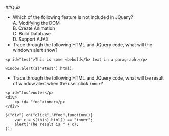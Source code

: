 ##Quiz

*  Which of the following feature is not included in JQuery?  
	A. Modifying the DOM  
	B. Create Animation  
	C. Build Database  
	D. Support AJAX
*  Trace through the following HTML and JQuery code, what will the windown alert show?

``` 
<p id="test">This is some <b>bold</b> text in a paragraph.</p>

window.alert($("#test").html);
```

* 	Trace through the following HTML and JQuery code, what will be result of window alert when the user click `inner`? 

```
<p id="foo">outer</p>
<div>
	<p id= "foo">inner</p>
</div>

$("div").on("click","#foo",function(){
	var c = $(this).html() == "inner";
	alert("The result is " + c);
});
```  
